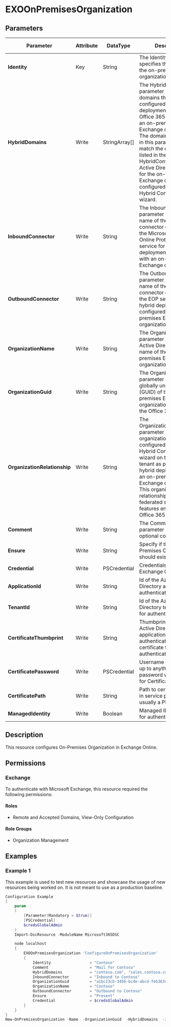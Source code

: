 ﻿# EXOOnPremisesOrganization

## Parameters

| Parameter | Attribute | DataType | Description | Allowed Values |
| --- | --- | --- | --- | --- |
| **Identity** | Key | String | The Identity parameter specifies the identity of the on-premises organization object. | |
| **HybridDomains** | Write | StringArray[] | The HybridDomains parameter specifies the domains that are configured in the hybrid deployment between an Office 365 tenant and an on-premises Exchange organization. The domains specified in this parameter must match the domains listed in the HybridConfiguration Active Directory object for the on-premises Exchange organization configured by the Hybrid Configuration wizard.  | |
| **InboundConnector** | Write | String | The InboundConnector parameter specifies the name of the inbound connector configured on the Microsoft Exchange Online Protection (EOP) service for a hybrid deployment configured with an on-premises Exchange organization. | |
| **OutboundConnector** | Write | String | The OutboundConnector parameter specifies the name of the outbound connector configured on the EOP service for a hybrid deployment configured with an on-premises Exchange organization. | |
| **OrganizationName** | Write | String | The OrganizationName parameter specifies the Active Directory object name of the on-premises Exchange organization. | |
| **OrganizationGuid** | Write | String | The OrganizationGuid parameter specifies the globally unique identifier (GUID) of the on-premises Exchange organization object in the Office 365 tenant. | |
| **OrganizationRelationship** | Write | String | The OrganizationRelationship parameter specifies the organization relationship configured by the Hybrid Configuration wizard on the Office 365 tenant as part of a hybrid deployment with an on-premises Exchange organization. This organization relationship defines the federated sharing features enabled on the Office 365 tenant. | |
| **Comment** | Write | String | The Comment parameter specifies an optional comment. | |
| **Ensure** | Write | String | Specify if the On-Premises Organization should exist or not. | `Present`, `Absent` |
| **Credential** | Write | PSCredential | Credentials of the Exchange Global Admin | |
| **ApplicationId** | Write | String | Id of the Azure Active Directory application to authenticate with. | |
| **TenantId** | Write | String | Id of the Azure Active Directory tenant used for authentication. | |
| **CertificateThumbprint** | Write | String | Thumbprint of the Azure Active Directory application's authentication certificate to use for authentication. | |
| **CertificatePassword** | Write | PSCredential | Username can be made up to anything but password will be used for CertificatePassword | |
| **CertificatePath** | Write | String | Path to certificate used in service principal usually a PFX file. | |
| **ManagedIdentity** | Write | Boolean | Managed ID being used for authentication. | |

## Description

This resource configures On-Premises Organization in Exchange Online.

## Permissions

### Exchange

To authenticate with Microsoft Exchange, this resource required the following permissions:

#### Roles

- Remote and Accepted Domains, View-Only Configuration

#### Role Groups

- Organization Management

## Examples

### Example 1

This example is used to test new resources and showcase the usage of new resources being worked on.
It is not meant to use as a production baseline.

```powershell
Configuration Example
{
    param
    (
        [Parameter(Mandatory = $true)]
        [PSCredential]
        $credsGlobalAdmin
    )
    Import-DscResource -ModuleName Microsoft365DSC

    node localhost
    {
        EXOOnPremisesOrganization 'ConfigureOnPremisesOrganization'
        {
            Identity                 = "Contoso"
            Comment                  = "Mail for Contoso"
            HybridDomains            = "contoso.com", "sales.contoso.com"
            InboundConnector         = "Inbound to Contoso"
            OrganizationGuid         = "a1bc23cb-3456-bcde-abcd-feb363cacc88"
            OrganizationName         = "Contoso"
            OutboundConnector        = "Outbound to Contoso"
            Ensure                   = "Present"
            Credential               = $credsGlobalAdmin
        }
    }
}
New-OnPremisesOrganization -Name  -OrganizationGuid  -HybridDomains  -InboundConnector  -OutboundConnector
```

